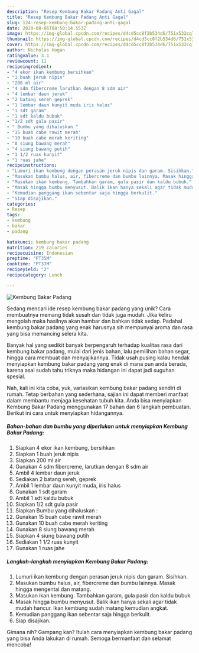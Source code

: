 ```yaml
---
description: "Resep Kembung Bakar Padang Anti Gagal"
title: "Resep Kembung Bakar Padang Anti Gagal"
slug: 124-resep-kembung-bakar-padang-anti-gagal
date: 2020-08-06T08:50:14.553Z
image: https://img-global.cpcdn.com/recipes/d4cd5cc8f2b534d6/751x532cq70/kembung-bakar-padang-foto-resep-utama.jpg
thumbnail: https://img-global.cpcdn.com/recipes/d4cd5cc8f2b534d6/751x532cq70/kembung-bakar-padang-foto-resep-utama.jpg
cover: https://img-global.cpcdn.com/recipes/d4cd5cc8f2b534d6/751x532cq70/kembung-bakar-padang-foto-resep-utama.jpg
author: Nicholas Hogan
ratingvalue: 3.1
reviewcount: 11
recipeingredient:
- "4 ekor ikan kembung bersihkan"
- "1 buah jeruk nipis"
- "200 ml air"
- "4 sdm fibercreme larutkan dengan 8 sdm air"
- "4 lembar daun jeruk"
- "2 batang sereh geprek"
- "1 lembar daun kunyit muda iris halus"
- "1 sdt garam"
- "1 sdt kaldu bubuk"
- "1/2 sdt gula pasir"
- " Bumbu yang dihaluskan "
- "15 buah cabe rawit merah"
- "10 buah cabe merah keriting"
- "8 siung bawang merah"
- "4 siung bawang putih"
- "1 1/2 ruas kunyit"
- "1 ruas jahe"
recipeinstructions:
- "Lumuri ikan kembung dengan perasan jeruk nipis dan garam. Sisihkan."
- "Masukan bumbu halus, air, fibercreme dan bumbu lainnya. Masak hingga mengental dan matang."
- "Masukan ikan kembung. Tambahkan garam, gula pasir dan kaldu bubuk."
- "Masak hingga bumbu menyusut. Balik ikan hanya sekali agar tidak mudah hancur. Ikan kembung sudah matang kemudian angkat."
- "Kemudian panggang ikan sebentar saja hingga berkulit."
- "Siap disajikan."
categories:
- Resep
tags:
- kembung
- bakar
- padang

katakunci: kembung bakar padang 
nutrition: 219 calories
recipecuisine: Indonesian
preptime: "PT35M"
cooktime: "PT37M"
recipeyield: "2"
recipecategory: Lunch

---
```



![Kembung Bakar Padang](https://img-global.cpcdn.com/recipes/d4cd5cc8f2b534d6/751x532cq70/kembung-bakar-padang-foto-resep-utama.jpg)

Sedang mencari ide resep kembung bakar padang yang unik? Cara membuatnya memang tidak susah dan tidak juga mudah. Jika keliru mengolah maka hasilnya akan hambar dan bahkan tidak sedap. Padahal kembung bakar padang yang enak harusnya sih mempunyai aroma dan rasa yang bisa memancing selera kita.

Banyak hal yang sedikit banyak berpengaruh terhadap kualitas rasa dari kembung bakar padang, mulai dari jenis bahan, lalu pemilihan bahan segar, hingga cara membuat dan menyajikannya. Tidak usah pusing kalau hendak menyiapkan kembung bakar padang yang enak di mana pun anda berada, karena asal sudah tahu triknya maka hidangan ini dapat jadi suguhan spesial.




Nah, kali ini kita coba, yuk, variasikan kembung bakar padang sendiri di rumah. Tetap berbahan yang sederhana, sajian ini dapat memberi manfaat dalam membantu menjaga kesehatan tubuh kita. Anda bisa menyiapkan Kembung Bakar Padang menggunakan 17 bahan dan 6 langkah pembuatan. Berikut ini cara untuk menyiapkan hidangannya.

<!--inarticleads1-->

##### Bahan-bahan dan bumbu yang diperlukan untuk menyiapkan Kembung Bakar Padang:

1. Siapkan 4 ekor ikan kembung, bersihkan
1. Siapkan 1 buah jeruk nipis
1. Siapkan 200 ml air
1. Gunakan 4 sdm fibercreme, larutkan dengan 8 sdm air
1. Ambil 4 lembar daun jeruk
1. Sediakan 2 batang sereh, geprek
1. Ambil 1 lembar daun kunyit muda, iris halus
1. Gunakan 1 sdt garam
1. Ambil 1 sdt kaldu bubuk
1. Siapkan 1/2 sdt gula pasir
1. Siapkan  Bumbu yang dihaluskan :
1. Gunakan 15 buah cabe rawit merah
1. Gunakan 10 buah cabe merah keriting
1. Gunakan 8 siung bawang merah
1. Siapkan 4 siung bawang putih
1. Sediakan 1 1/2 ruas kunyit
1. Gunakan 1 ruas jahe




<!--inarticleads2-->

##### Langkah-langkah menyiapkan Kembung Bakar Padang:

1. Lumuri ikan kembung dengan perasan jeruk nipis dan garam. Sisihkan.
1. Masukan bumbu halus, air, fibercreme dan bumbu lainnya. Masak hingga mengental dan matang.
1. Masukan ikan kembung. Tambahkan garam, gula pasir dan kaldu bubuk.
1. Masak hingga bumbu menyusut. Balik ikan hanya sekali agar tidak mudah hancur. Ikan kembung sudah matang kemudian angkat.
1. Kemudian panggang ikan sebentar saja hingga berkulit.
1. Siap disajikan.




Gimana nih? Gampang kan? Itulah cara menyiapkan kembung bakar padang yang bisa Anda lakukan di rumah. Semoga bermanfaat dan selamat mencoba!

